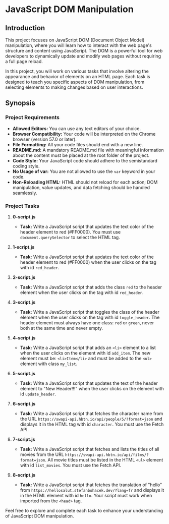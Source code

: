 # JavaScript DOM Manipulation

## Introduction

This project focuses on JavaScript DOM (Document Object Model) manipulation, where you will learn how to interact with the web page's structure and content using JavaScript. The DOM is a powerful tool for web developers to dynamically update and modify web pages without requiring a full page reload.

In this project, you will work on various tasks that involve altering the appearance and behavior of elements on an HTML page. Each task is designed to teach you specific aspects of DOM manipulation, from selecting elements to making changes based on user interactions.

## Synopsis

### Project Requirements

- **Allowed Editors:** You can use any text editors of your choice.
- **Browser Compatibility:** Your code will be interpreted on the Chrome browser (version 57.0 or later).
- **File Formatting:** All your code files should end with a new line.
- **README.md:** A mandatory README.md file with meaningful information about the content must be placed at the root folder of the project.
- **Code Style:** Your JavaScript code should adhere to the semistandard coding style.
- **No Usage of var:** You are not allowed to use the `var` keyword in your code.
- **Non-Reloading HTML:** HTML should not reload for each action; DOM manipulation, value updates, and data fetching should be handled seamlessly.

### Project Tasks

1. **0-script.js**
   - **Task:** Write a JavaScript script that updates the text color of the header element to red (#FF0000). You must use `document.querySelector` to select the HTML tag.

2. **1-script.js**
   - **Task:** Write a JavaScript script that updates the text color of the header element to red (#FF0000) when the user clicks on the tag with id `red_header`.

3. **2-script.js**
   - **Task:** Write a JavaScript script that adds the class `red` to the header element when the user clicks on the tag with id `red_header`.

4. **3-script.js**
   - **Task:** Write a JavaScript script that toggles the class of the header element when the user clicks on the tag with id `toggle_header`. The header element must always have one class: `red` or `green`, never both at the same time and never empty.

5. **4-script.js**
   - **Task:** Write a JavaScript script that adds an `<li>` element to a list when the user clicks on the element with id `add_item`. The new element must be: `<li>Item</li>` and must be added to the `<ul>` element with class `my_list`.

6. **5-script.js**
   - **Task:** Write a JavaScript script that updates the text of the header element to "New Header!!!" when the user clicks on the element with id `update_header`.

7. **6-script.js**
   - **Task:** Write a JavaScript script that fetches the character name from the URL `https://swapi-api.hbtn.io/api/people/5/?format=json` and displays it in the HTML tag with id `character`. You must use the Fetch API.

8. **7-script.js**
   - **Task:** Write a JavaScript script that fetches and lists the titles of all movies from the URL `https://swapi-api.hbtn.io/api/films/?format=json`. All movie titles must be listed in the HTML `<ul>` element with id `list_movies`. You must use the Fetch API.

9. **8-script.js**
   - **Task:** Write a JavaScript script that fetches the translation of "hello" from `https://hellosalut.stefanbohacek.dev/?lang=fr` and displays it in the HTML element with id `hello`. Your script must work when imported from the `<head>` tag.

Feel free to explore and complete each task to enhance your understanding of JavaScript DOM manipulation.


